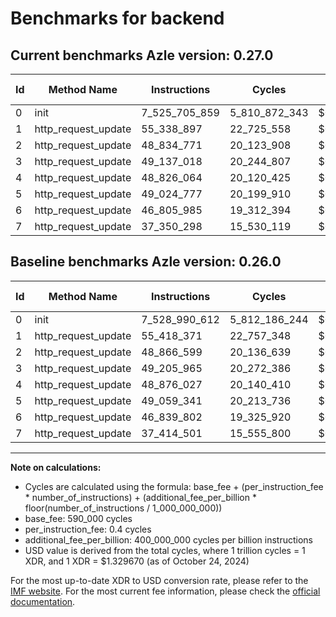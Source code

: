 # Benchmarks for backend

## Current benchmarks Azle version: 0.27.0

| Id  | Method Name         | Instructions  | Cycles        | USD           | USD/Million Calls | Change                                |
| --- | ------------------- | ------------- | ------------- | ------------- | ----------------- | ------------------------------------- |
| 0   | init                | 7_525_705_859 | 5_810_872_343 | $0.0077265426 | $7_726.54         | <font color="green">-3_284_753</font> |
| 1   | http_request_update | 55_338_897    | 22_725_558    | $0.0000302175 | $30.21            | <font color="green">-79_474</font>    |
| 2   | http_request_update | 48_834_771    | 20_123_908    | $0.0000267582 | $26.75            | <font color="green">-31_828</font>    |
| 3   | http_request_update | 49_137_018    | 20_244_807    | $0.0000269189 | $26.91            | <font color="green">-68_947</font>    |
| 4   | http_request_update | 48_826_064    | 20_120_425    | $0.0000267535 | $26.75            | <font color="green">-49_963</font>    |
| 5   | http_request_update | 49_024_777    | 20_199_910    | $0.0000268592 | $26.85            | <font color="green">-34_564</font>    |
| 6   | http_request_update | 46_805_985    | 19_312_394    | $0.0000256791 | $25.67            | <font color="green">-33_817</font>    |
| 7   | http_request_update | 37_350_298    | 15_530_119    | $0.0000206499 | $20.64            | <font color="green">-64_203</font>    |

## Baseline benchmarks Azle version: 0.26.0

| Id  | Method Name         | Instructions  | Cycles        | USD           | USD/Million Calls |
| --- | ------------------- | ------------- | ------------- | ------------- | ----------------- |
| 0   | init                | 7_528_990_612 | 5_812_186_244 | $0.0077282897 | $7_728.28         |
| 1   | http_request_update | 55_418_371    | 22_757_348    | $0.0000302598 | $30.25            |
| 2   | http_request_update | 48_866_599    | 20_136_639    | $0.0000267751 | $26.77            |
| 3   | http_request_update | 49_205_965    | 20_272_386    | $0.0000269556 | $26.95            |
| 4   | http_request_update | 48_876_027    | 20_140_410    | $0.0000267801 | $26.78            |
| 5   | http_request_update | 49_059_341    | 20_213_736    | $0.0000268776 | $26.87            |
| 6   | http_request_update | 46_839_802    | 19_325_920    | $0.0000256971 | $25.69            |
| 7   | http_request_update | 37_414_501    | 15_555_800    | $0.0000206841 | $20.68            |

---

**Note on calculations:**

- Cycles are calculated using the formula: base_fee + (per_instruction_fee \* number_of_instructions) + (additional_fee_per_billion \* floor(number_of_instructions / 1_000_000_000))
- base_fee: 590_000 cycles
- per_instruction_fee: 0.4 cycles
- additional_fee_per_billion: 400_000_000 cycles per billion instructions
- USD value is derived from the total cycles, where 1 trillion cycles = 1 XDR, and 1 XDR = $1.329670 (as of October 24, 2024)

For the most up-to-date XDR to USD conversion rate, please refer to the [IMF website](https://www.imf.org/external/np/fin/data/rms_sdrv.aspx).
For the most current fee information, please check the [official documentation](https://internetcomputer.org/docs/current/developer-docs/gas-cost#execution).
